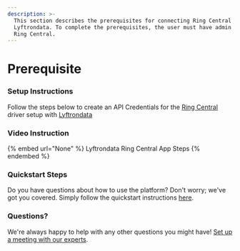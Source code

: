 ```yaml
---
description: >-
  This section describes the prerequisites for connecting Ring Central to
  Lyftrondata. To complete the prerequisites, the user must have admin access to
  Ring Central.
---
```


# Prerequisite

<mark style="color:blue;"></mark>

### Setup Instructions

Follow the steps below to create an API Credentials for the [Ring Central](None) driver setup with [Lyftrondata](https://www.lyftrondata.com)

### Video Instruction

{% embed url="None" %}
Lyftrondata Ring Central App Steps
{% endembed %}

### Quickstart Steps

Do you have questions about how to use the platform? Don't worry; we've got you covered. Simply follow the quickstart instructions [here](README.md).

### Questions? <a href="#questions" id="questions"></a>

We're always happy to help with any other questions you might have! [Set up a meeting with our experts](https://www.lyftrondata.com/book-a-meeting/).

